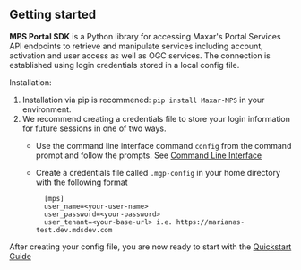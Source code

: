 ## Getting started

**MPS Portal SDK** is a Python library for accessing Maxar's Portal Services API endpoints to 
retrieve and manipulate services including account, activation and user access as well as OGC services.
The connection is established using login credentials stored in a local config file.


Installation:

1. Installation via pip is recommened: ``pip install Maxar-MPS`` in your environment.
2. We recommend creating a credentials file to store your login information for future sessions in one of two ways. 
	* Use the command line interface command ``config`` from the command prompt and follow the prompts. See [Command Line Interface](cli_commands)
	* Create a credentials file called ``.mgp-config`` in your home directory with the following format

			[mps] 
			user_name=<your-user-name>
			user_password=<your-password>
			user_tenant=<your-base-url> i.e. https://marianas-test.dev.mdsdev.com

After creating your config file, you are now ready to start with the [Quickstart Guide](quickstart)